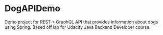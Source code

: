 # DogAPIDemo
Demo project for REST + GraphQL API that provides information about dogs using Spring.
Based off lab for Udacity Java Backend Developer course.
